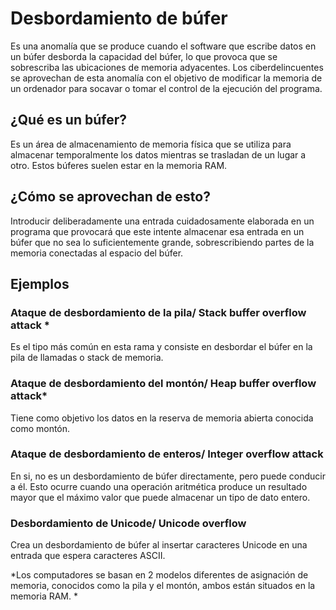 # Desbordamiento de búfer

Es una anomalía que se produce cuando el software que escribe datos en un búfer desborda la capacidad del búfer, lo que provoca que se sobrescriba las ubicaciones de memoria adyacentes. Los ciberdelincuentes se aprovechan de esta anomalía con el objetivo de modificar la memoria de un ordenador para socavar o tomar el control de la ejecución del programa.

## ¿Qué es un búfer?
Es un área de almacenamiento de memoria física que se utiliza para almacenar temporalmente los datos mientras se trasladan de un lugar a otro. Estos búferes suelen estar en la memoria RAM.

## ¿Cómo se aprovechan de esto?
Introducir deliberadamente una entrada cuidadosamente elaborada en un programa que provocará que este intente almacenar esa entrada en un búfer que no sea lo suficientemente grande, sobrescribiendo partes de la memoria conectadas al espacio del búfer.

## Ejemplos

### Ataque de desbordamiento de la pila/ Stack buffer overflow attack *
Es el tipo más común en esta rama y consiste en desbordar el búfer en la pila de llamadas o stack de memoria.

### Ataque de desbordamiento del montón/ Heap buffer overflow attack*
Tiene como objetivo los datos en la reserva de memoria abierta conocida como montón.

### Ataque de desbordamiento de enteros/ Integer overflow attack
En si, no es un desbordamiento de búfer directamente, pero puede conducir a él. Esto ocurre cuando una operación aritmética produce un resultado mayor que el máximo valor que puede almacenar un tipo de dato entero.

### Desbordamiento de Unicode/ Unicode overflow
Crea un desbordamiento de búfer al insertar caracteres Unicode en una entrada que espera caracteres ASCII.

*Los computadores se basan en 2 modelos diferentes de asignación de memoria, conocidos como la pila y el montón, ambos están situados en la memoria RAM. *
